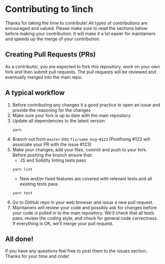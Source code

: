 Contributing to 1inch
=======

Thanks for taking the time to contribute! All types of contributions are encouraged and valued. Please make sure to read the sections below before making your contribution. It will make it a lot easier for maintainers and speeds up the merge of your contribution.

## Creating Pull Requests (PRs)

As a contributor, you are expected to fork this repository, work on your own fork and then submit pull requests. The pull requests will be reviewed and eventually merged into the main repo.

## A typical workflow

1) Before contributing any changes it a good practice to open an issue and provide the reasoning for the changes   
1) Make sure your fork is up to date with the main repository
2) Update all dependencies to the latest version
	```
	yarn
	``` 
3) Branch out from `master` into `fix/some-bug-#123`
(Postfixing #123 will associate your PR with the issue #123)
4) Make your changes, add your files, commit and push to your fork.
Before pushing the brunch ensure that:
	* JS and Solidity linting tests pass
	```
	yarn lint
	```
	* New and/or fixed features are covered with relevant tests and all existing tests pass
	```
	yarn test
	```
5) Go to GitHub repo in your web browser and issue a new pull request.
6) Maintainers will review your code and possibly ask for changes before your code is pulled in to the main repository. We'll check that all tests pass, review the coding style, and check for general code correctness. If everything is OK, we'll merge your pull request.

## All done!

If you have any questions feel free to post them to the issues section.
Thanks for your time and code!
